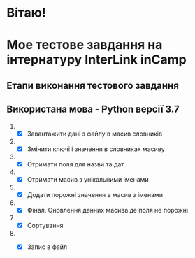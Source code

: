 # Вітаю! 
# Мое тестове завдання на інтернатуру InterLink inCamp

## Етапи виконання тестового завдання

## Використана мова - Python версії 3.7

1. - [x] Завантажити дані з файлу в масив словників
1. - [x] Змінити ключі і значення в словниках масиву
1. - [x] Отримати поля для назви та дат
1. - [x] Отримати масив з унікальними іменами
1. - [x] Додати порожні значення в масив з іменами
1. - [x] Фінал. Оновлення данних масива де поля не порожні
1. - [x] Сортування
1. - [x] Запис в файл

